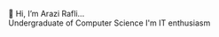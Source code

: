 👋 Hi, I’m Arazi Rafli... <br/>
Undergraduate of Computer Science
I'm IT enthusiasm

<!---
Ryfless/Ryfless is a ✨ special ✨ repository because its `README.md` (this file) appears on your GitHub profile.
You can click the Preview link to take a look at your changes.
--->
